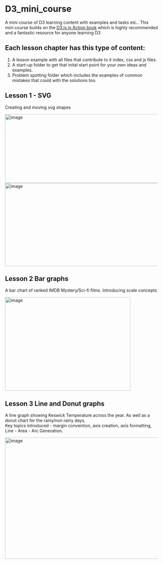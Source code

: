 # D3_mini_course

A mini course of D3 learning content with examples and tasks etc.. This mini course builds on the [D3.js in Action book](https://www.amazon.co.uk/D3-js-Action-Anne-Marie-Dufour/dp/1633439178) which is highly recommended and a fantastic resource for anyone learning D3


## Each lesson chapter has this type of content:
1. A lesson example with all files that contribute to it index, css and js files.
2. A start-up folder to get that inital start point for your own ideas and examples. 
3. Problem spotting folder which includes the examples of common mistakes that could with the solutions too. 

## Lesson 1 - SVG <br>
Creating and moving svg shapes 

<img width="678" height="227" alt="image" src="https://github.com/user-attachments/assets/c1b2cee8-7ccc-438a-a058-6aa42516c7f8" />

<img width="700" height="274" alt="image" src="https://github.com/user-attachments/assets/3c76c58a-0142-41eb-b2ce-f687870f6721" />



## Lesson 2 Bar graphs <br> 
A bar chart of ranked IMDB Mystery/Sci-fi films. Introducing scale concepts

<img width="413" height="309" alt="image" src="https://github.com/user-attachments/assets/8a72e4e6-5983-4908-a2e5-17611847a78c" />


## Lesson 3 Line and Donut graphs <br>

A line graph showing Keswick Temperature across the year. As well as a donut chart for the rainy/non rainy days. <br>
Key topics introduced - margin convention, axis creation, axis formatting, Line - Area - Arc Generation.


<img width="700" height="400" alt="image" src="https://github.com/user-attachments/assets/fdc751d9-3a71-4f74-a1cb-5fa20901c2fd" />
